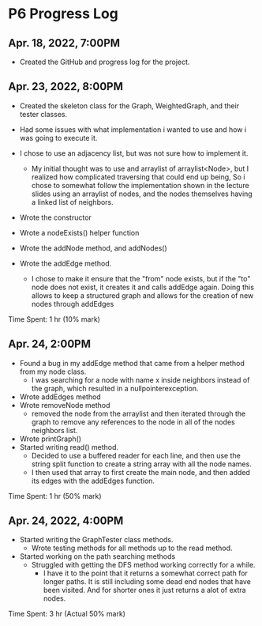 # P6 Progress Log

## Apr. 18, 2022, 7:00PM

* Created the GitHub and progress log for the project.&#x20;

## Apr. 23, 2022, 8:00PM

* Created the skeleton class for the Graph, WeightedGraph, and their tester classes.
* Had some issues with what implementation i wanted to use and how i was going to execute it.&#x20;
* I chose to use an adjacency list, but was not sure how to implement it.&#x20;
  * My initial thought was to use and arraylist of arraylist\<Node>, but I realized how complicated traversing that could end up being, So i chose to somewhat follow the implementation shown in the lecture slides using an arraylist of nodes, and the nodes themselves having a linked list of neighbors.&#x20;
* Wrote the constructor
* Wrote a nodeExists() helper function
* Wrote the addNode method, and addNodes()
*   Wrote the addEdge method.&#x20;

    * I chose to make it ensure that the "from" node exists, but if the "to" node does not exist, it creates it and calls addEdge again. Doing this allows to keep a structured graph and allows for the creation of new nodes through addEdges



Time Spent: 1 hr (10% mark)

## Apr. 24, 2:00PM

* Found a bug in my addEdge method that came from a helper method from my node class.&#x20;
  * I was searching for a node with name x inside neighbors instead of the graph, which resulted in a nullpointerexception.
* Wrote addEdges method
* Wrote removeNode method
  * removed the node from the arraylist and then iterated through the graph to remove any references to the node in all of the nodes neighbors list.&#x20;
* Wrote printGraph()
* Started writing read() method.
  * Decided to use a buffered reader for each line, and then use the string split function to create a string array with all the node names.&#x20;
  * I then used that array to first create the main node, and then added its edges with the addEdges function.

Time Spent: 1 hr (50% mark)

## Apr. 24, 2022, 4:00PM

* Started writing the GraphTester class methods.
  * Wrote testing methods for all methods up to the read method.
* Started working on the path searching methods
  * Struggled with getting the DFS method working correctly for a while.
    * I have it to the point that it returns a somewhat correct path for longer paths. It is still including some dead end nodes that have been visited. And for shorter ones it just returns a alot of extra nodes.&#x20;

Time Spent: 3 hr (Actual 50% mark)
